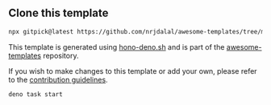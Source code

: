## Clone this template

```bash
npx gitpick@latest https://github.com/nrjdalal/awesome-templates/tree/main/hono-apps/hono-deno
```

This template is generated using [hono-deno.sh](https://github.com/nrjdalal/awesome-templates/blob/main/.github/.scripts/hono-deno.sh) and is part of the [awesome-templates](https://github.com/nrjdalal/awesome-templates) repository.

If you wish to make changes to this template or add your own, please refer to the [contribution guidelines](https://github.com/nrjdalal/awesome-templates?tab=readme-ov-file#contributing).
  
```
deno task start
```
